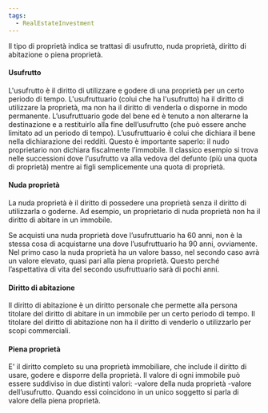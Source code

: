 ```yaml
---
tags:
  - RealEstateInvestment
---
```

Il tipo di proprietà indica se trattasi di usufrutto, nuda proprietà, diritto di abitazione o piena proprietà.

#### Usufrutto
L'usufrutto è il diritto di utilizzare e godere di una proprietà per un certo periodo di tempo. L'usufruttuario (colui che ha l'usufrutto) ha il diritto di utilizzare la proprietà, ma non ha il diritto di venderla o disporne in modo permanente.
L’usufruttuario gode del bene ed è tenuto a non alterarne la destinazione e a restituirlo alla fine dell’usufrutto (che può essere anche limitato ad un periodo di tempo).
L’usufruttuario è colui che dichiara il bene nella dichiarazione dei redditi. Questo è importante saperlo: il nudo proprietario non dichiara fiscalmente l’immobile. Il classico esempio si trova nelle successioni dove l’usufrutto va alla vedova del defunto (più una quota di proprietà) mentre ai figli semplicemente una quota di proprietà.

#### Nuda proprietà
La nuda proprietà è il diritto di possedere una proprietà senza il diritto di utilizzarla o goderne. Ad esempio, un proprietario di nuda proprietà non ha il diritto di abitare in un immobile.

Se acquisti una nuda proprietà dove l’usufruttuario ha 60 anni, non è la stessa cosa di acquistarne una dove l’usufruttuario ha 90 anni, ovviamente. Nel primo caso la nuda proprietà ha un valore basso, nel secondo caso avrà un valore elevato, quasi pari alla piena proprietà. Questo perché l’aspettativa di vita del secondo usufruttuario sarà di pochi anni.

#### Diritto di abitazione
Il diritto di abitazione è un diritto personale che permette alla persona titolare del diritto di abitare in un immobile per un certo periodo di tempo. Il titolare del diritto di abitazione non ha il diritto di venderlo o utilizzarlo per scopi commerciali.

#### Piena proprietà
E' il diritto completo su una proprietà immobiliare, che include il diritto di usare, godere e disporre della proprietà.
Il valore di ogni immobile può essere suddiviso in due distinti valori: -valore della nuda proprietà -valore dell’usufrutto.
Quando essi coincidono in un unico soggetto si parla di valore della piena proprietà.
